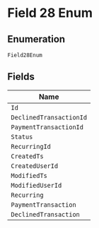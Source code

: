 
# Field 28 Enum

## Enumeration

`Field28Enum`

## Fields

| Name |
|  --- |
| `Id` |
| `DeclinedTransactionId` |
| `PaymentTransactionId` |
| `Status` |
| `RecurringId` |
| `CreatedTs` |
| `CreatedUserId` |
| `ModifiedTs` |
| `ModifiedUserId` |
| `Recurring` |
| `PaymentTransaction` |
| `DeclinedTransaction` |

